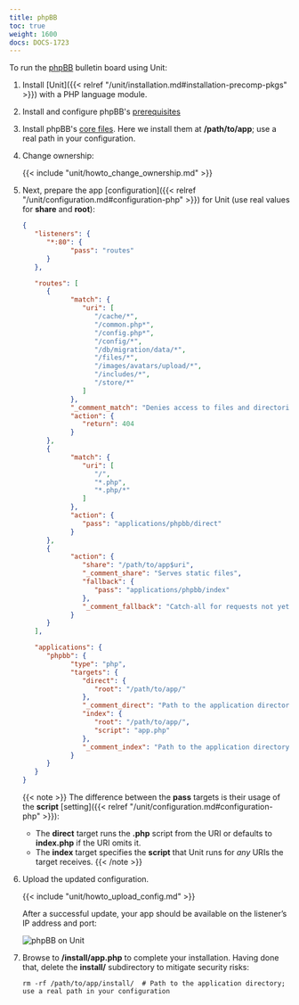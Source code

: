 ```yaml
---
title: phpBB
toc: true
weight: 1600
docs: DOCS-1723
---
```


To run the [phpBB](https://www.phpbb.com) bulletin board using Unit:

1. Install [Unit]({{< relref "/unit/installation.md#installation-precomp-pkgs" >}}) with a PHP language module.

2. Install and configure phpBB's [prerequisites](https://www.phpbb.com/support/docs/en/3.3/ug/quickstart/requirements/)

3. Install phpBB's [core files](https://www.phpbb.com/downloads/). Here we install them at **/path/to/app**;
   use a real path in your configuration.

4. Change ownership:

   {{< include "unit/howto_change_ownership.md" >}}

5. Next, prepare the app
   [configuration]({{< relref "/unit/configuration.md#configuration-php" >}})
   for Unit (use real values for **share** and **root**):

   ```json
   {
      "listeners": {
         "*:80": {
               "pass": "routes"
         }
      },

      "routes": [
         {
               "match": {
                  "uri": [
                     "/cache/*",
                     "/common.php*",
                     "/config.php*",
                     "/config/*",
                     "/db/migration/data/*",
                     "/files/*",
                     "/images/avatars/upload/*",
                     "/includes/*",
                     "/store/*"
                  ]
               },
               "_comment_match": "Denies access to files and directories best kept private",
               "action": {
                  "return": 404
               }
         },
         {
               "match": {
                  "uri": [
                     "/",
                     "*.php",
                     "*.php/*"
                  ]
               },
               "action": {
                  "pass": "applications/phpbb/direct"
               }
         },
         {
               "action": {
                  "share": "/path/to/app$uri",
                  "_comment_share": "Serves static files",
                  "fallback": {
                     "pass": "applications/phpbb/index"
                  },
                  "_comment_fallback": "Catch-all for requests not yet served by other rules"
               }
         }
      ],

      "applications": {
         "phpbb": {
               "type": "php",
               "targets": {
                  "direct": {
                     "root": "/path/to/app/"
                  },
                  "_comment_direct": "Path to the application directory; use a real path in your configuration",
                  "index": {
                     "root": "/path/to/app/",
                     "script": "app.php"
                  },
                  "_comment_index": "Path to the application directory; use a real path in your configuration"
               }
         }
      }
   }
   ```

   {{< note >}}
   The difference between the **pass** targets is their usage of the
   **script** [setting]({{< relref "/unit/configuration.md#configuration-php" >}}):

   - The **direct** target runs the **.php** script from the URI or
     defaults to **index.php** if the URI omits it.
   - The **index** target specifies the **script** that Unit runs
     for *any* URIs the target receives.
   {{< /note >}}

6. Upload the updated configuration.

   {{< include "unit/howto_upload_config.md" >}}

   After a successful update, your app should be available on the listener’s IP
   address and port:

   ![phpBB on Unit](/unit/images/phpbb.png)


7. Browse to **/install/app.php** to complete your installation. Having
   done that, delete the **install/** subdirectory to mitigate security
   risks:

   ```console
   rm -rf /path/to/app/install/  # Path to the application directory; use a real path in your configuration
   ```
